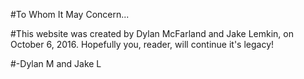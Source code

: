 #To Whom It May Concern...

#This website was created by Dylan McFarland and Jake Lemkin, on October 6, 2016. Hopefully you, reader, will continue it's legacy!

#-Dylan M and Jake L
